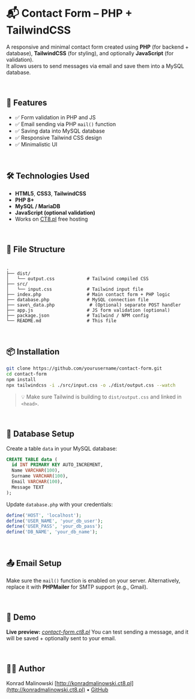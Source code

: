 # 📬 Contact Form – PHP + TailwindCSS

A responsive and minimal contact form created using **PHP** (for backend + database), **TailwindCSS** (for styling), and optionally **JavaScript** (for validation).  
It allows users to send messages via email and save them into a MySQL database.

<br>

## 🚀 Features

- ✅ Form validation in PHP and JS  
- ✅ Email sending via PHP `mail()` function  
- ✅ Saving data into MySQL database  
- ✅ Responsive Tailwind CSS design  
- ✅ Minimalistic UI

<br>

## 🛠 Technologies Used

- **HTML5**, **CSS3**, **TailwindCSS**
- **PHP 8+**
- **MySQL / MariaDB**
- **JavaScript (optional validation)**
- Works on [CT8.pl](https://ct8.pl) free hosting

<br>

## 📂 File Structure

```

.
├── dist/
│   └── output.css            # Tailwind compiled CSS
├── src/
│   └── input.css             # Tailwind input file
├── index.php                 # Main contact form + PHP logic
├── database.php              # MySQL connection file
├── save\_data.php             # (Optional) separate POST handler
├── app.js                    # JS form validation (optional)
├── package.json              # Tailwind / NPM config
└── README.md                 # This file

````

<br>

## 📦 Installation

```bash
git clone https://github.com/yourusername/contact-form.git
cd contact-form
npm install
npx tailwindcss -i ./src/input.css -o ./dist/output.css --watch
````

> 💡 Make sure Tailwind is building to `dist/output.css` and linked in `<head>`.

<br>

## 🔌 Database Setup

Create a table `data` in your MySQL database:

```sql
CREATE TABLE data (
  id INT PRIMARY KEY AUTO_INCREMENT,
  Name VARCHAR(100),
  Surname VARCHAR(100),
  Email VARCHAR(100),
  Message TEXT
);
```

Update `database.php` with your credentials:

```php
define('HOST', 'localhost');
define('USER_NAME', 'your_db_user');
define('USER_PASS', 'your_db_pass');
define('DB_NAME', 'your_db_name');
```

<br>

## 📤 Email Setup

Make sure the `mail()` function is enabled on your server.
Alternatively, replace it with **PHPMailer** for SMTP support (e.g., Gmail).


<br>

## 📧 Demo

**Live preview:** *[contact-form.ct8.pl](http://contact-form.ct8.pl)*
You can test sending a message, and it will be saved + optionally sent to your email.

<br>

## 🧑‍💻 Author

Konrad Malinowski
[http://konradmalinowski.ct8.pl](http://konradmalinowski.ct8.pl) • [GitHub](https://github.com/konradxmalinowski)
